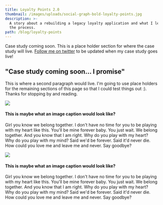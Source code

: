 ```yaml
---
title: Loyalty Points 2.0
thumbnail: /images/uploads/social-graph-bold-loyalty-points.jpg
description: >-
  A story about a rebuilding a legacy loyalty application and what I learned in
  the process.
path: /blog/loyalty-points
---
```

Case study coming soon. This is a place holder section for where the case study will live. [Follow me on twitter](https://twitter.com/joodeci) to be updated when my case study goes live!

## "Case study coming soon... I promise"

This is where a second paragraph would live. I'm going to use place holders for the remaining sections of this page so that I could test things out :). Thanks for stopping by and reading.

![](/images/uploads/social-graph-bold-loyalty-points.jpg)

#### This is maybe what an image caption would look like?

Girl you know we belong together. I don't have no time for you to be playing with my heart like this. You'll be mine forever baby. You just wait. We belong together. And you know that I am right. Why do you play with my heart? Why do you play with my mind? Said we'd be forever. Said it'd never die. How could you love me and leave me and never. Say goodbye?

![](/images/uploads/social-graph-bold-loyalty-points.jpg)

#### This is maybe what an image caption would look like?

Girl you know we belong together. I don't have no time for you to be playing with my heart like this. You'll be mine forever baby. You just wait. We belong together. And you know that I am right. Why do you play with my heart? Why do you play with my mind? Said we'd be forever. Said it'd never die. How could you love me and leave me and never. Say goodbye?
